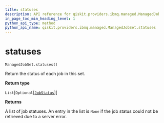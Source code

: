 ```yaml
---
title: statuses
description: API reference for qiskit.providers.ibmq.managed.ManagedJobSet.statuses
in_page_toc_min_heading_level: 1
python_api_type: method
python_api_name: qiskit.providers.ibmq.managed.ManagedJobSet.statuses
---
```


# statuses

<span id="qiskit.providers.ibmq.managed.ManagedJobSet.statuses" />

`ManagedJobSet.statuses()`

Return the status of each job in this set.

**Return type**

`List`\[`Optional`\[[`JobStatus`](qiskit.providers.JobStatus "qiskit.providers.jobstatus.JobStatus")]]

**Returns**

A list of job statuses. An entry in the list is `None` if the job status could not be retrieved due to a server error.

